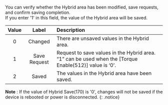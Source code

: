 You can verify whether the Hybrid area has been modified, save requests, and confirm saving completion.  
If you enter '1' in this field, the value of the Hybrid area will be saved.

| Value | Label              | Description                                                                                            |
| :---: | :----------------: | :------------------------------------------------------------------------------------------------------|
| 0     | Changed            | There are unsaved values in the Hybrid area.                                                           |
| 1     | Save Request       | Request to save values in the Hybrid area. “1” can be used when the [Torque Enable(512)] value is ‘0’. |
| 2     | Saved              | The values in the Hybrid area have been saved.                                                         |


**Note** : If the value of Hybrid Save(170) is '0', changes will not be saved if the device is rebooted or power is disconnected.
{: .notice}

